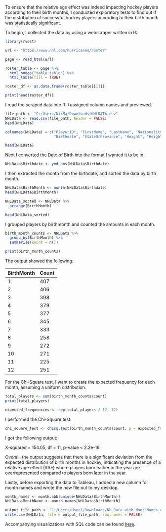 To ensure that the relative age effect was indeed impacting hockey players according to their birth months, I conducted exploratory tests to find out if the distribution of successful hockey players according to their birth month was statistically significant.

To begin, I collected the data by using a webscraper written in R:

```R
library(rvest)

url <- "https://www.nhl.com/hurricanes/roster"

page <- read_html(url)

roster_table <- page %>%
  html_nodes("table.table") %>%
  html_table(fill = TRUE)

roster_df <- as.data.frame(roster_table[[1]])

print(head(roster_df))
```

I read the scraped data into R. I assigned column names and previewed.

```R
file_path <- "C:/Users/NikMa/Downloads/NHLDATA.csv"
NHLData <- read.csv(file_path, header = FALSE)
head(NHLData)

colnames(NHLData) = c("PlayerID", "FirstName", "LastName", "Nationality", "BirthCity", "Position", 
                      "Birthdate", "StateOrProvince", "Height", "Height_cm", "Weight", "Handedness")

head(NHLData)
```

Next I converted the Date of Birth into the format I wanted it to be in.

```R
NHLData$Birthdate <- ymd_hms(NHLData$Birthdate)
```

I then extracted the month from the birthdate, and sorted the data by birth month.

```R
NHLData$BirthMonth <- month(NHLData$Birthdate)
head(NHLData$BirthMonth)

NHLData_sorted <- NHLData %>%
  arrange(BirthMonth)

head(NHLData_sorted)
```

I grouped players by birthmonth and counted the amounts in each month.

```R
birth_month_counts <- NHLData %>%
  group_by(BirthMonth) %>%
  summarise(count = n())

print(birth_month_counts)
```
The output showed the following:

| BirthMonth | Count |
| ---------- | ----- |
|     1      |  407  |
|     2      |  406  |
|     3      |  398  |
|     4      |  379  | 
|     5      |  377  |
|     6      |  345  |
|     7      |  333  |
|     8      |  258  |
|     9      |  272  |
|    10      |  271  |
|    11      |  225  |
|    12      |  251  |

For the Chi-Square test, I want to create the expected frequency for each month, assuming a uniform distribution.

```R
total_players <- sum(birth_month_counts$count)
print(total_players)

expected_frequencies <- rep(total_players / 12, 12)
```
I performed the Chi-Square test:

```R
chi_square_test <- chisq.test(birth_month_counts$count, p = expected_frequencies / total_players)
```

I got the following output: 

X-squared = 154.05, df = 11, p-value < 2.2e-16

Overall, the output suggests that there is a significant deviation from the expected distribution of birth months in hockey, indicating the presence of a relative age effect (RAE) where players born earlier in the year are overrepresented compared to players born later in the year.

Lastly, before exporting the data to Tableau, I added a new column for month names and wrote the new file out to my desktop.

```R
month_names <- month.abb[unique(NHLData$BirthMonth)]
NHLData$MonthName <- month_names[NHLData$BirthMonth]

output_file_path <- "C:/Users/User1/Downloads/NHLData_with_MonthNames.csv"
write.csv(NHLData, file = output_file_path, row.names = FALSE)
```

Accompanying visualizations with SQL code can be found [here](https://github.com/NMangi1/NMangi1/blob/main/Relative%20Age%20Effect%20(Hockey).md).


